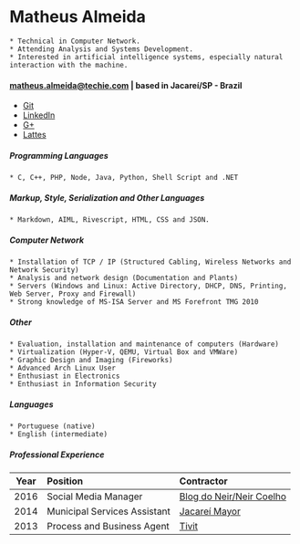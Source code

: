 Matheus Almeida
===============
>
    * Technical in Computer Network.
    * Attending Analysis and Systems Development.
    * Interested in artificial intelligence systems, especially natural interaction with the machine. 

#### matheus.almeida@techie.com | based in Jacareí/SP - Brazil

* [Git](https://github.com/Kuchiriel)
* [LinkedIn](https://goo.gl/bbhRPB)
* [G+](https://goo.gl/7V6KI5)
* [Lattes](http://goo.gl/fZGbEL)

##### Programming Languages
> 
    * C, C++, PHP, Node, Java, Python, Shell Script and .NET

##### Markup, Style, Serialization and Other Languages
>
    * Markdown, AIML, Rivescript, HTML, CSS and JSON.

##### Computer Network
>
    * Installation of TCP / IP (Structured Cabling, Wireless Networks and Network Security)
    * Analysis and network design (Documentation and Plants)
    * Servers (Windows and Linux: Active Directory, DHCP, DNS, Printing, Web Server, Proxy and Firewall)
    * Strong knowledge of MS-ISA Server and MS Forefront TMG 2010
    
##### Other
>
    * Evaluation, installation and maintenance of computers (Hardware)
    * Virtualization (Hyper-V, QEMU, Virtual Box and VMWare)
    * Graphic Design and Imaging (Fireworks)
    * Advanced Arch Linux User
    * Enthusiast in Electronics
    * Enthusiast in Information Security
    
##### Languages
>
    * Portuguese (native)
    * English (intermediate)
    
##### Professional Experience

| Year | Position                     | Contractor                 |
| :--: | :----------------------------|:-------------------------- |
| 2016 | Social Media Manager         | [Blog do Neir/Neir Coelho](http://blogdoneir.com.br/) |
| 2014 | Municipal Services Assistant | [Jacareí Mayor](http://www.jacarei.sp.gov.br/)        |
| 2013 | Process and Business Agent   | [Tivit](http://www.tivit.com.br/)                     |
